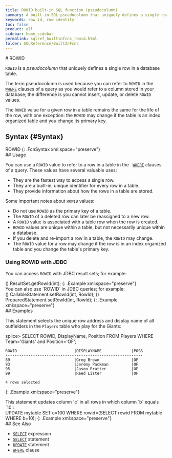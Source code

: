 ```yaml
---
title: ROWID built-in SQL function (pseudocolumn)
summary: A built-in SQL pseudocolumn that uniquely defines a single row in a database table
keywords: row id, row identity
toc: false
product: all
sidebar: home_sidebar
permalink: sqlref_builtinfcns_rowid.html
folder: SQLReference/BuiltInFcns
---
```

<section>
<div class="TopicContent" data-swiftype-index="true" markdown="1">
# ROWID

`ROWID` is a *pseudocolumn* that uniquely defines a single row in a
database table.

The term pseudocolumn is used because you can refer to `ROWID` in the &nbsp;
[`WHERE`](sqlref_clauses_where.html) clauses of a query as you would
refer to a column stored in your database; the difference is you cannot
insert, update, or delete `ROWID` values.

The `ROWID` value for a given row in a table remains the same for the
life of the row, with one exception: the `ROWID` may change if the table
is an index organized table and you change its primary key.

## Syntax   {#Syntax}

<div class="fcnWrapperWide" markdown="1">
    ROWID
{: .FcnSyntax xml:space="preserve"}

</div>
## Usage

You can use a `ROWID` value to refer to a row in a table in the &nbsp;
[`WHERE`](sqlref_clauses_where.html) clauses of a query. These values
have several valuable uses:

* They are the fastest way to access a single row.
* They are a built-in, unique identifier for every row in a table.
* They provide information about how the rows in a table are stored.

Some important notes about `ROWID` values:

* Do not use `ROWID` as the primary key of a table.
* The `ROWID` of a deleted row can later be reassigned to a new row.
* A `ROWID` value is associated with a table row when the row is
  created.
* `ROWID` values are unique within a table, but not necessarily unique
  within a database.
* If you delete and re-import a row in a table, the `ROWID` may change.
* The `ROWID` value for a row may change if the row is in an index
  organized table and you change the table's primary key.

### Using ROWID with JDBC

You can access `ROWID` with JDBC result sets; for example:

<div class="preWrapper" markdown="1">
    () ResultSet.getRowId(int);
{: .Example xml:space="preserve"}

</div>
You can also use `ROWID` in JDBC queries; for example:

<div class="preWrapper" markdown="1">
    () CallableStatement.setRowId(int, RowId);
    () PreparedStatement.setRowId(int, RowId);
{: .Example xml:space="preserve"}

</div>
## Examples

This statement selects the unique row address and display name of all outfielders in the `Players` table who play for the Giants:

<div class="preWrapper" markdown="1">
    splice> SELECT ROWID, DisplayName, Position
       FROM Players
       WHERE Team='Giants' and Position='OF';

    ROWID                         |DISPLAYNAME             |POS&
    ------------------------------------------------------------
    89                            |Greg Brown              |OF
    93                            |Jeremy Packman          |OF
    95                            |Jason Pratter           |OF
    99                            |Reed Lister             |OF

    4 rows selected
{: .Example xml:space="preserve"}

</div>
This statement updates column `c` in all rows in which column `b` equals
`10`:

<div class="preWrapperWide" markdown="1">
    UPDATE mytable SET c=100 WHERE rowid=(SELECT rowid FROM mytable WHERE b=10);
{: .Example xml:space="preserve"}

</div>
## See Also

* [`SELECT`](sqlref_expressions_select.html) expression
* [`SELECT`](sqlref_expressions_select.html) statement
* [`UPDATE`](sqlref_statements_update.html) statement
* [`WHERE`](sqlref_clauses_where.html) clause

</div>
</section>
